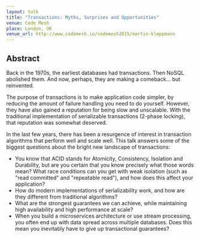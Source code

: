 ```yaml
---
layout: talk
title: "Transactions: Myths, Surprises and Opportunities"
venue: Code Mesh
place: London, UK
venue_url: http://www.codemesh.io/codemesh2015/martin-kleppmann
---
```


Abstract
--------

Back in the 1970s, the earliest databases had transactions. Then NoSQL abolished them. And now,
perhaps, they are making a comeback... but reinvented.

The purpose of transactions is to make application code simpler, by reducing the amount of failure
handling you need to do yourself. However, they have also gained a reputation for being slow and
unscalable. With the traditional implementation of serializable transactions (2-phase locking), that
reputation was somewhat deserved.

In the last few years, there has been a resurgence of interest in transaction algorithms that
perform well and scale well. This talk answers some of the biggest questions about the bright new
landscape of transactions:

* You know that ACID stands for Atomicity, Consistency, Isolation and Durability, but are you
  certain that you know precisely what those words mean? What race conditions can you get with weak
  isolation (such as "read committed" and "repeatable read"), and how does this affect your
  application?
* How do modern implementations of serializability work, and how are they different from traditional
  algorithms?
* What are the strongest guarantees we can achieve, while maintaining high availability and high
  performance at scale?
* When you build a microservices architecture or use stream processing, you often end up with data
  spread across multiple databases. Does this mean you inevitably have to give up transactional
  guarantees?
